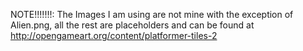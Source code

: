 NOTE!!!!!!!: The Images I am using are not mine with the exception of Alien.png, all the
rest are placeholders and can be found at
http://opengameart.org/content/platformer-tiles-2
